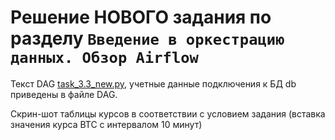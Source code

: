 # Решение НОВОГО задания по разделу ```Введение в оркестрацию данных. Обзор Airflow```

Текст DAG [task_3.3_new.py](task_3.3_new.py), учетные данные подключения к БД db приведены в файле DAG.

Скрин-шот таблицы курсов в соответствии с условием задания (вставка значения курса BTC с интервалом 10 минут)

